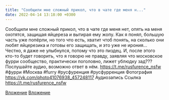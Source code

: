 ```yaml
---
title: "Сообщили мне сложный прикол, что в чате где меня н..."
date: 2022-04-14 13:18:00 +0300
---
```


Сообщили мне сложный прикол, что в чате где меня нет, опять на меня охотятся, защищая яйцереза и вытирая ему жопу. Как я понял, большую часть уже попёрли, но того что есть, хватит чтоб понять, на сколько они любят яйцерезика и готовы его защищать, и это уже не ирония... Честно, я даже не улыбнулся, потому что это пиздец. И, после этого кто-то будет говорить, что я говорю не правду, заявляя что московское фурри сообщество, практически поголовно, лижет ублюдку зад??? Послушайте аудио, возможно ответ в нём.
https://t.me/rusfurence_nsfw
#фурри #Москва #furry #русфуренция #русфурренция
Фотография
<a class="vk-attach" href="https://vk.com/photo41076938_457248117">https://vk.com/photo41076938_457248117</a>
Аудиозапись
Ссылка
https://t.me/rusfurence_nsfw

<a class="vk-attach" href="https://vk.com/photo41076938_457248117">Вложение</a>
[Вложение](https://t.me/rusfurence_nsfw)
